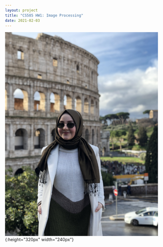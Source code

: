 ```yaml
---
layout: project
title: "CS585 HW1: Image Processing"
date: 2021-02-03
---
```


![my image](/pics/kubra2.jpg "my image"){:height="320px" width="240px"}

